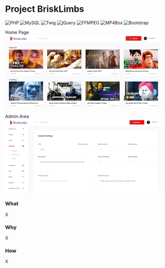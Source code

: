 # Project BriskLimbs
![PHP](https://img.shields.io/badge/PHP-777BB4?logo=php&logoColor=white) ![MySQL](https://img.shields.io/badge/MySQL-4479A1?logo=mysql&logoColor=white) ![Twig](https://img.shields.io/badge/Twig-009440?logo=twig&logoColor=white) ![jQuery](https://img.shields.io/badge/jQuery-0769AD?logo=jquery&logoColor=white) ![FFMPEG](https://img.shields.io/badge/FFMPEG-007ACC?logo=ffmpeg&logoColor=white) ![MP4Box](https://img.shields.io/badge/MP4Box-FF6C2C?logo=videolan&logoColor=white) ![Bootstrap](https://img.shields.io/badge/Bootstrap-563D7C?logo=bootstrap&logoColor=white)

Home Page
![BriskLimbs Homepage](brisk-home.png)

Admin Area
![BriskLimbs Admin](brisk-admin.png)

### What
X

### Why
X

### How
X
